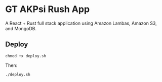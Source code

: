 # GT AKPsi Rush App

A React + Rust full stack application using Amazon Lambas, Amazon S3, and MongoDB.

## Deploy

`chmod +x deploy.sh`

Then:

`./deploy.sh`